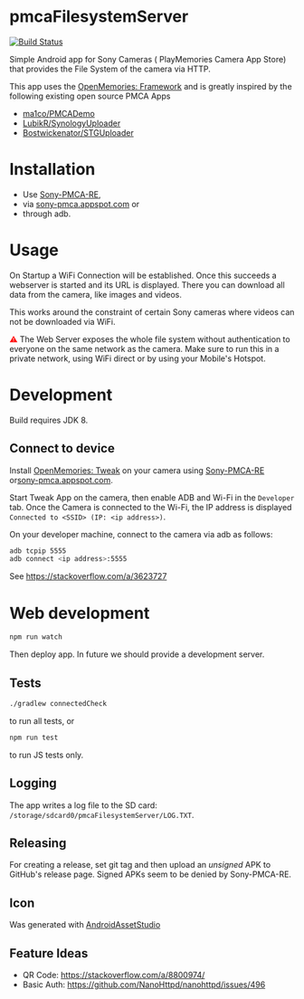pmcaFilesystemServer
====
[![Build Status](https://travis-ci.org/schnatterer/pmcaFilesystemServer.svg?branch=develop)](https://travis-ci.org/schnatterer/pmcaFilesystemServer)

Simple Android app for Sony Cameras ( PlayMemories Camera App Store) that provides the File System 
of the camera via HTTP.

This app uses the [OpenMemories: Framework](https://github.com/ma1co/OpenMemories-Framework) and is 
greatly inspired by the following existing open source PMCA Apps

* [ma1co/PMCADemo](https://github.com/ma1co/PMCADemo)
* [LubikR/SynologyUploader](https://github.com/LubikR/SynologyUploader)
* [Bostwickenator/STGUploader](https://github.com/Bostwickenator/STGUploader)

# Installation 

* Use [Sony-PMCA-RE](https://github.com/ma1co/Sony-PMCA-RE), 
* via [sony-pmca.appspot.com](https://sony-pmca.appspot.com/apps) or 
* through adb.

# Usage

On Startup a WiFi Connection will be established. Once this succeeds a webserver is started 
and its URL is displayed. There you can download all data from the camera, like images and videos.

This works around the constraint of certain Sony cameras where videos can not be downloaded via WiFi.

<font color="red">⚠</font>  The Web Server exposes the whole file system without authentication to everyone on the same network 
as the camera. Make sure to run this in a private network, using WiFi direct or by using your 
Mobile's Hotspot.

# Development

Build requires JDK 8.

## Connect to device

Install [OpenMemories: Tweak](https://github.com/ma1co/OpenMemories-Tweak) on your camera using 
[Sony-PMCA-RE](https://github.com/ma1co/Sony-PMCA-RE) or[sony-pmca.appspot.com](https://sony-pmca.appspot.com/apps).

Start Tweak App on the camera, then enable ADB and Wi-Fi in the `Developer` tab.
Once the Camera is connected to the Wi-Fi, the IP address is displayed `Connected to <SSID> (IP: <ip address>)`.

On your developer machine, connect to the camera via adb as follows:

```bash
adb tcpip 5555
adb connect <ip address>:5555
```

See https://stackoverflow.com/a/3623727

# Web development

```bash
npm run watch
```

Then deploy app. In future we should provide a development server.

## Tests

```bash
./gradlew connectedCheck
```

to run all tests, or

```bash
npm run test
```

to run JS tests only. 

## Logging
 
The app writes a log file to the SD card: `/storage/sdcard0/pmcaFilesystemServer/LOG.TXT`.

## Releasing 

For creating a release, set git tag and then upload an *unsigned* APK to GitHub's release page.
Signed APKs seem to be denied by Sony-PMCA-RE.

## Icon

Was generated with 
[AndroidAssetStudio](https://romannurik.github.io/AndroidAssetStudio/icons-launcher.html#foreground.type=text&foreground.text.text=HTTP%20FS&foreground.text.font=Allerta%20Stencil&foreground.space.trim=1&foreground.space.pad=0.1&foreColor=rgba(96%2C%20125%2C%20139%2C%200)&backColor=rgb(139%2C%20195%2C%2074)&crop=0&backgroundShape=square&effects=none&name=ic_launcher) 

## Feature Ideas

* QR Code: https://stackoverflow.com/a/8800974/
* Basic Auth: https://github.com/NanoHttpd/nanohttpd/issues/496